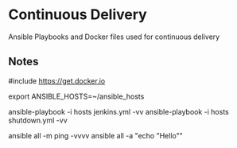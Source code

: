Continuous Delivery
===================

Ansible Playbooks and Docker files used for continuous delivery

## Notes

#include https://get.docker.io

export ANSIBLE_HOSTS=~/ansible_hosts

ansible-playbook -i hosts jenkins.yml -vv
ansible-playbook -i hosts shutdown.yml -vv

ansible all -m ping -vvvv
ansible all -a "echo \"Hello\""
